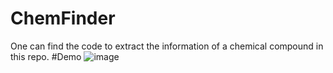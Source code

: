 # ChemFinder
One can find the code to extract the information of a chemical compound in this repo.
#Demo
![image](https://github.com/user-attachments/assets/cd72b80d-fd4b-4154-ad25-61379b725823)

